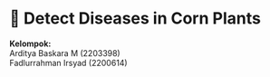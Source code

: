 # 🌽 Detect Diseases in Corn Plants

**Kelompok:**  
Arditya Baskara M (2203398)  
Fadlurrahman Irsyad (2200614) 
